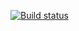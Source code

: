 [![Build status](https://ci.appveyor.com/api/projects/status/h6tyj87pkqkmdlu4?svg=true)](https://ci.appveyor.com/project/Tigerminde/dom-a2y0a)

